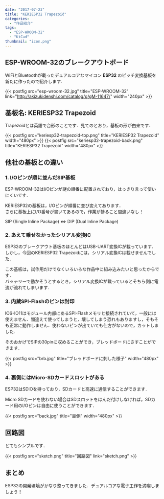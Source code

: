 ```yaml
---
date: "2017-07-23"
title: "KERIESP32 Trapezoid"
categories:
  - "作品紹介"
tags:
  - "ESP-WROOM-32"
  - "KiCad"
thumbnail: "icon.png"
---
```


## ESP-WROOM-32のブレークアウトボード

WiFiとBluetoothが載ったデュアルコアなマイコン **ESP32** のピッチ変換基板を新たに作ったので紹介します．

<!--more-->

{{< postfig src="esp-wroom-32.jpg" title="ESP-WROOM-32" link="http://akizukidenshi.com/catalog/g/gM-11647/" width="240px" >}}

## 基板名: KERIESP32 Trapezoid

Trapezoidとは英語で台形のことです．見てのとおり，基板の形が由来です．

{{< postfig src="keriesp32-trapezoid-top.png" title="KERIESP32 Trapezoid" width="480px" >}}
{{< postfig src="keriesp32-trapezoid-back.png" title="KERIESP32 Trapezoid" width="480px" >}}

## 他社の基板との違い

### 1. I/Oピンが順に並んだSIP基板

ESP-WROOM-32はI/Oピンが謎の順番に配置されており，はっきり言って使いにくいです．

KERIESP32の基板は，I/Oピンが順番に並び変えてあります．  
さらに基板上にI/O番号が書いてあるので，作業が捗ること間違いなし！

SIP (Single Inline Package) ⇔ DIP (Dual Inline Package)

### 2. あえて乗せなかったシリアル変換IC

ESP32のブレークアウト基板のほとんどはUSB-UART変換ICが載っています．  
しかし，今回のKERIESP32 Trapezoidには，シリアル変換ICは載せませんでした．

この基板は，試作用だけでなくいろいろな作品中に組み込みたいと思ったからです．  
バッテリーで動かそうとするとき，シリアル変換ICが載っているとそちら側に電流が流れてしまいます．

### 3. 内蔵SPI-Flashのピンは封印

IO6-IO11はモジュール内部にあるSPI-Flashメモリと接続されていて，一般には使えません．間違えて使ってしまうと，壊してしまう恐れもありますし，そもそも正常に動作しません．使わないピンが出ていても仕方がないので，カットしました．

そのおかげでSIPの30pinに収めることができ，ブレッドボードにさすことができます．

{{< postfig src="brb.jpg" title="ブレッドボードに刺した様子" width="480px" >}}

### 4. 裏側にはMicro-SDカードスロットがある

ESP32はSDIOを持っており，SDカードと高速に通信することができます．

Micro SDカードを使わない場合はSDスロットをはんだ付けしなければ，SDカード用のI/Oピンは自由に使うことができます．

{{< postfig src="back.jpg" title="裏側" width="480px" >}}

## 回路図

とてもシンプルです．

{{< postfig src="sketch.png" title="回路図" link="sketch.png" >}}

## まとめ

ESP32の開発環境がかなり整ってきました．デュアルコアな電子工作を満喫しましょう！

